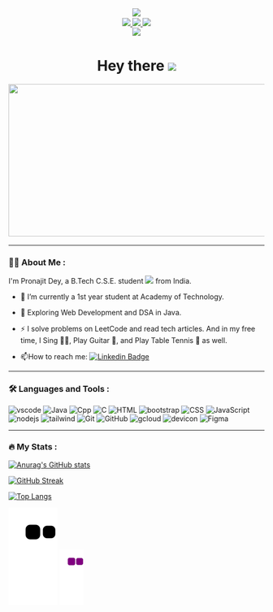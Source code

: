 <div id="header" align="center">
  <img src="https://media.giphy.com/media/M9gbBd9nbDrOTu1Mqx/giphy.gif" width="100"/>
  
  <div id="badges">
    <a href="https://www.linkedin.com/in/pronajit-dey-2735a721b?lipi=urn%3Ali%3Apage%3Ad_flagship3_profile_view_base_contact_details%3BAzH3J5OcQzy38uzWTSoyKA%3D%3D">
      <img src="https://img.shields.io/badge/LinkedIn-blue?logo=linkedin&logoColor=white&style=for-the-badge"/>
    </a>
    <a href="https://www.instagram.com/pronajitdey/">
      <img src="https://img.shields.io/badge/Instagram-red?logo=instagram&logoColor=white&style=for-the-badge"/>
    </a>
    <a href="https://twitter.com/PronajitDey">
      <img src="https://img.shields.io/badge/Twitter-blue?logo=twitter&logoColor=white&style=for-the-badge"/>
    </a>
  </div>
  
  <img src="https://komarev.com/ghpvc/?username=pronajitdey&style=flat-square&color=brightgreen">
  
  <h1>
    Hey there
    <img src="https://media.giphy.com/media/hvRJCLFzcasrR4ia7z/giphy.gif" width="30">
  </h1>
</div>

<div align="center">
  <img src="https://media.giphy.com/media/dWesBcTLavkZuG35MI/giphy.gif" width="600" height="300">
</div>

---

### :man_technologist: About Me :
I'm Pronajit Dey, a B.Tech C.S.E. student <img src="https://media.giphy.com/media/WUlplcMpOCEmTGBtBW/giphy.gif" width="30"> from India.

- :telescope: I’m currently a 1st year student at Academy of Technology.

- :seedling: Exploring Web Development and DSA in Java.

- :zap: I solve problems on LeetCode and read tech articles. And in my free time, I Sing :singer:, Play Guitar :guitar:, and Play Table Tennis :ping_pong: as well.

- :mailbox:How to reach me: [![Linkedin Badge](https://img.shields.io/badge/-pronajit-blue?logo=linkedin&logoColor=white&style=for-the-badge)](https://www.linkedin.com/in/pronajit-dey-2735a721b?lipi=urn%3Ali%3Apage%3Ad_flagship3_profile_view_base_contact_details%3BAzH3J5OcQzy38uzWTSoyKA%3D%3D)

---

### :hammer_and_wrench: Languages and Tools :

<div id="skills">
  <img src="https://cdn.jsdelivr.net/gh/devicons/devicon/icons/vscode/vscode-original.svg" title="vscode" alt="vscode" width="40">
  <img src="https://cdn.jsdelivr.net/gh/devicons/devicon/icons/java/java-original-wordmark.svg" title="Java" alt="Java" width="40">
  <img src="https://cdn.jsdelivr.net/gh/devicons/devicon/icons/cplusplus/cplusplus-original.svg" title="Cpp" alt="Cpp" width="40">
  <img src="https://cdn.jsdelivr.net/gh/devicons/devicon/icons/c/c-original.svg" title="C" alt="C" width="40">
  <img src="https://cdn.jsdelivr.net/gh/devicons/devicon/icons/html5/html5-plain-wordmark.svg" title="HTML5" alt="HTML" width="40">
  <img src="https://cdn.jsdelivr.net/gh/devicons/devicon/icons/bootstrap/bootstrap-plain.svg" title="bootstrap" alt="bootstrap" width="40">
  <img src="https://cdn.jsdelivr.net/gh/devicons/devicon/icons/css3/css3-plain-wordmark.svg" title="CSS3" alt="CSS" width="40">
  <img src="https://cdn.jsdelivr.net/gh/devicons/devicon/icons/javascript/javascript-original.svg" title="JavaScript" alt="JavaScript" width="40">
  <img src="https://cdn.jsdelivr.net/gh/devicons/devicon/icons/nodejs/nodejs-original-wordmark.svg" title="nodejs" alt="nodejs" width="40">
  <img src="https://cdn.jsdelivr.net/gh/devicons/devicon/icons/tailwindcss/tailwindcss-plain.svg" title="tailwind" alt="tailwind" width="40">
  <img src="https://cdn.jsdelivr.net/gh/devicons/devicon/icons/git/git-original.svg" title="Git" alt="Git" width="40">
  <img src="https://img.icons8.com/color/344/github--v1.png" title="GitHub" alt="GitHub" width="40">
  <img src="https://cdn.jsdelivr.net/gh/devicons/devicon/icons/googlecloud/googlecloud-original.svg" title="gcloud" alt="gcloud" width="40">
  <img src="https://cdn.jsdelivr.net/gh/devicons/devicon/icons/devicon/devicon-original.svg" title="devicon" alt="devicon" width="40">
  <img src="https://cdn.jsdelivr.net/gh/devicons/devicon/icons/figma/figma-original.svg" title="Figma" alt="Figma" width="40">
</div>

---

### :fire: My Stats :

[![Anurag's GitHub stats](https://github-readme-stats.vercel.app/api?username=pronajitdey&show_icons=true&theme=gruvbox&count_private=true)](https://github.com/pronajitdey)

[![GitHub Streak](http://github-readme-streak-stats.herokuapp.com?user=pronajitdey&theme=monokai&date_format=M%20j%5B%2C%20Y%5D)](https://github.com/pronajitdey)

[![Top Langs](https://github-readme-stats.vercel.app/api/top-langs/?username=pronajitdey&layout=compact&theme=monokai)](https://github.com/pronajitdey)

![snake gif](https://github.com/pronajitdey/pronajitdey/blob/output/github-contribution-grid-snake.svg#gh-dark-mode-only)
![snake gif](https://github.com/pronajitdey/pronajitdey/blob/output/github-contribution-grid-snake.gif#gh-light-mode-only)
